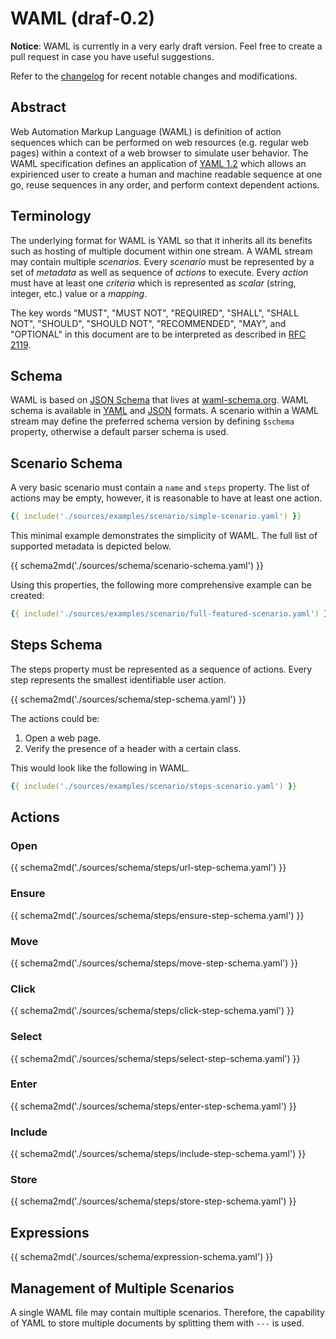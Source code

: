 # WAML (draf-0.2)

**Notice**: WAML is currently in a very early draft version. Feel free to create a pull request in case you have useful suggestions.

Refer to the [changelog] for recent notable changes and modifications.

## Abstract

Web Automation Markup Language (WAML) is definition of action sequences which can be performed on web resources (e.g. regular web pages) within a context of a web browser to simulate user behavior. The WAML specification defines an application of [YAML 1.2] which allows an expirienced user to create a human and machine readable sequence at one go, reuse sequences in any order, and perform context dependent actions.

## Terminology

The underlying format for WAML is YAML so that it inherits all its benefits such as hosting of multiple document within one stream. A WAML stream may contain multiple _scenarios_. Every _scenario_ must be represented by a set of _metadata_ as well as sequence of _actions_ to execute. Every _action_ must have at least one _criteria_ which is represented as _scalar_ (string, integer, etc.) value or a _mapping_.

The key words "MUST", "MUST NOT", "REQUIRED", "SHALL", "SHALL NOT", "SHOULD", "SHOULD NOT", "RECOMMENDED", "MAY", and "OPTIONAL" in this document are to be interpreted as described in [RFC 2119].

## Schema

WAML is based on [JSON Schema] that lives at [waml-schema.org]. WAML schema is available in [YAML][waml-yaml] and [JSON][waml-json] formats. A scenario within a WAML stream may define the preferred schema version by defining ```$schema``` property, otherwise a default parser schema is used.


## Scenario Schema

A very basic scenario must contain a ```name``` and ```steps``` property. The list of actions may be empty, however, it is reasonable to have at least one action.

```yaml
{{ include('./sources/examples/scenario/simple-scenario.yaml') }}
```

This minimal example demonstrates the simplicity of WAML. The full list of supported metadata is depicted below.

{{ schema2md('./sources/schema/scenario-schema.yaml') }}

Using this properties, the following more comprehensive example can be created:

```yaml
{{ include('./sources/examples/scenario/full-featured-scenario.yaml') }}
```

## Steps Schema

The steps property must be represented as a sequence of actions. Every step represents the smallest identifiable user action.

{{ schema2md('./sources/schema/step-schema.yaml') }}

The actions could be:

1. Open a web page.
2. Verify the presence of a header with a certain class.

This would look like the following in WAML.

```yaml
{{ include('./sources/examples/scenario/steps-scenario.yaml') }}
```

## Actions

### Open

{{ schema2md('./sources/schema/steps/url-step-schema.yaml') }}

### Ensure

{{ schema2md('./sources/schema/steps/ensure-step-schema.yaml') }}


### Move

{{ schema2md('./sources/schema/steps/move-step-schema.yaml') }}

### Click

{{ schema2md('./sources/schema/steps/click-step-schema.yaml') }}

### Select

{{ schema2md('./sources/schema/steps/select-step-schema.yaml') }}

### Enter

{{ schema2md('./sources/schema/steps/enter-step-schema.yaml') }}

### Include

{{ schema2md('./sources/schema/steps/include-step-schema.yaml') }}


### Store

{{ schema2md('./sources/schema/steps/store-step-schema.yaml') }}

## Expressions

{{ schema2md('./sources/schema/expression-schema.yaml') }}


## Management of Multiple Scenarios

A single WAML file may contain multiple scenarios. Therefore, the capability of YAML to store multiple documents by splitting them with ```---``` is used.




[YAML 1.2]: http://yaml.org/spec/1.2/spec.html
[RFC 2119]: https://www.ietf.org/rfc/rfc2119.txt

[JSON Schema]: http://json-schema.org/
[changelog]: CHANGELOG.md
[waml-json]: dist/waml.json
[waml-yaml]: dist/waml.yaml
[waml-schema.org]: http://waml-schema.org

